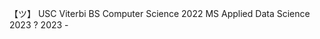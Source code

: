    【ツ】
    USC Viterbi
    BS Computer Science 2022
    MS Applied Data Science 2023
                  ?         2023 -
